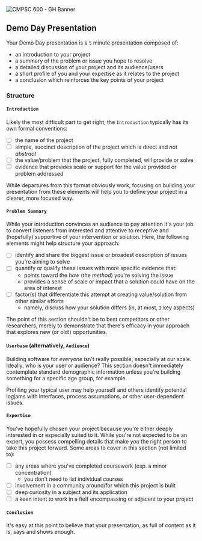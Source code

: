 ![CMPSC 600 - GH Banner](https://github.com/user-attachments/assets/0807c6ea-3fa1-4242-8933-bca919804d1f)

## Demo Day Presentation

Your Demo Day presentation is a `5` minute presentation composed of:

* an introduction to your project
* a summary of the problem or issue you hope to resolve
* a detailed discussion of your project and its audience/users
* a short profile of you and your expertise as it relates to the project
* a conclusion which reinforces the key points of your project

### Structure

#### `Introduction`

Likely the most difficult part to get right, the `Introduction` typically has its own formal conventions:

- [ ] the name of the project
- [ ] simple, succinct description of the project which is direct and _not abstract_
- [ ] the value/problem that the project, fully completed, will provide or solve
- [ ] evidence that provides scale or support for the value provided or problem addressed

While departures from this format obviously work, focusing on building your presentation from these elements
will help you to define your project in a clearer, more focused way.

#### `Problem Summary`

While your introduction convinces an audience to pay attention it's your job to convert listeners from interested
and attentive to receptive and (hopefully) supportive of your intervention or solution. Here, the following elements might
help structure your approach:

- [ ] identify and share the biggest issue or broadest description of issues you're aiming to solve
- [ ] quantify or qualify these issues with more specific evidence that:
  - points toward the _how_ (the _method_) you're solving the issue
  - provides a sense of scale or impact that a solution could have on the area of interest
- [ ] factor(s) that differentiate this attempt at creating value/solution from other similar efforts
  - namely, discuss how your solution differs (in, at most, `2` key aspects)

The point of this section shouldn't be to best competitors or other researchers, merely to demonstrate that there's
efficacy in your approach that explores new (or old!) opportunities.

#### `Userbase` (alternatively, `Audience`)

Building software for _everyone_ isn't really possible, especially at our scale. Ideally, who is your user or audience?
This section doesn't immediately contemplate standard demographic information unless you're building something for a
specific age group, for example.

Profiling your typical user may help yourself and others identify potential logjams with interfaces, process assumptions,
or other user-dependent issues.

#### `Expertise`

You've hopefully chosen your project because you're either deeply interested in or especially suited to it. While you're
not expected to be an expert, you possess compelling details that make _you_ the right person to take this project forward.
Some areas to cover in this section (not limited to):

- [ ] any areas where you've completed coursework (esp. a minor concentration)
  - you don't need to list individual courses
- [ ] involvement in a community around/for which this project is built
- [ ] deep curiosity in a subject and its application
- [ ] a keen intent to work in a fielf encompassing or adjacent to your project

#### `Conclusion`

It's easy at this point to believe that your presentation, as full of content as it is, says and shows enough.
